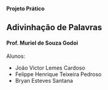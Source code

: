 
#### Projeto Prático
## Adivinhação de Palavras

#### Prof. Muriel de Souza Godoi
Alunos: 
- João Victor Lemes Cardoso
- Felippe Henrique Teixeira Pedroso
- Bryan Esteves Santana



